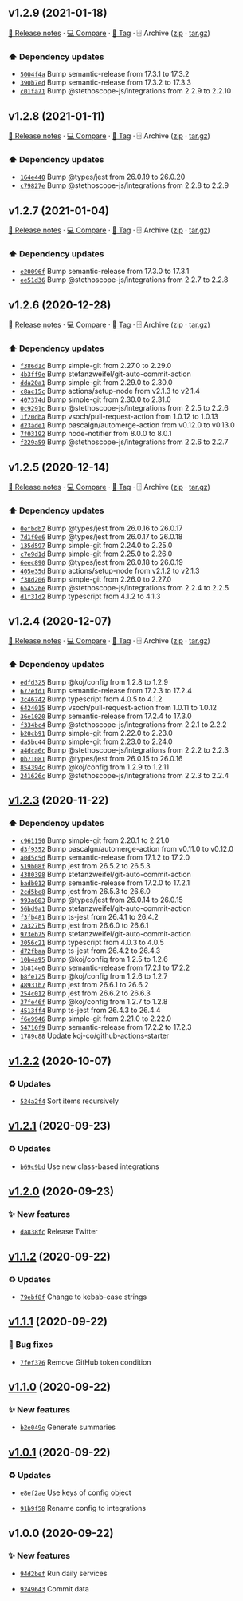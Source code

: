 ## v1.2.9 (2021-01-18)

[📝 Release notes](https://github.com/stethoscope-js/action/releases/tag/v1.2.9) · [💻 Compare](https://github.com/stethoscope-js/action/compare/v1.2.8...v1.2.9) · [🔖 Tag](https://github.com/stethoscope-js/action/tree/v1.2.9) · 🗄️ Archive ([zip](https://github.com/stethoscope-js/action/archive/v1.2.9.zip) · [tar.gz](https://github.com/stethoscope-js/action/archive/v1.2.9.tar.gz))

### ⬆️ Dependency updates

- [`5004f4a`](https://github.com/stethoscope-js/action/commit/5004f4a)  Bump semantic-release from 17.3.1 to 17.3.2
- [`390b7ed`](https://github.com/stethoscope-js/action/commit/390b7ed)  Bump semantic-release from 17.3.2 to 17.3.3
- [`c01fa71`](https://github.com/stethoscope-js/action/commit/c01fa71)  Bump @stethoscope-js/integrations from 2.2.9 to 2.2.10

## v1.2.8 (2021-01-11)

[📝 Release notes](https://github.com/stethoscope-js/action/releases/tag/v1.2.8) · [💻 Compare](https://github.com/stethoscope-js/action/compare/v1.2.7...v1.2.8) · [🔖 Tag](https://github.com/stethoscope-js/action/tree/v1.2.8) · 🗄️ Archive ([zip](https://github.com/stethoscope-js/action/archive/v1.2.8.zip) · [tar.gz](https://github.com/stethoscope-js/action/archive/v1.2.8.tar.gz))

### ⬆️ Dependency updates

- [`164e440`](https://github.com/stethoscope-js/action/commit/164e440)  Bump @types/jest from 26.0.19 to 26.0.20
- [`c79827e`](https://github.com/stethoscope-js/action/commit/c79827e)  Bump @stethoscope-js/integrations from 2.2.8 to 2.2.9

## v1.2.7 (2021-01-04)

[📝 Release notes](https://github.com/stethoscope-js/action/releases/tag/v1.2.7) · [💻 Compare](https://github.com/stethoscope-js/action/compare/v1.2.6...v1.2.7) · [🔖 Tag](https://github.com/stethoscope-js/action/tree/v1.2.7) · 🗄️ Archive ([zip](https://github.com/stethoscope-js/action/archive/v1.2.7.zip) · [tar.gz](https://github.com/stethoscope-js/action/archive/v1.2.7.tar.gz))

### ⬆️ Dependency updates

- [`e20096f`](https://github.com/stethoscope-js/action/commit/e20096f)  Bump semantic-release from 17.3.0 to 17.3.1
- [`ee51d36`](https://github.com/stethoscope-js/action/commit/ee51d36)  Bump @stethoscope-js/integrations from 2.2.7 to 2.2.8

## v1.2.6 (2020-12-28)

[📝 Release notes](https://github.com/stethoscope-js/action/releases/tag/v1.2.6) · [💻 Compare](https://github.com/stethoscope-js/action/compare/v1.2.5...v1.2.6) · [🔖 Tag](https://github.com/stethoscope-js/action/tree/v1.2.6) · 🗄️ Archive ([zip](https://github.com/stethoscope-js/action/archive/v1.2.6.zip) · [tar.gz](https://github.com/stethoscope-js/action/archive/v1.2.6.tar.gz))

### ⬆️ Dependency updates

- [`f386d1c`](https://github.com/stethoscope-js/action/commit/f386d1c)  Bump simple-git from 2.27.0 to 2.29.0
- [`4b3ff9e`](https://github.com/stethoscope-js/action/commit/4b3ff9e)  Bump stefanzweifel/git-auto-commit-action
- [`dda20a1`](https://github.com/stethoscope-js/action/commit/dda20a1)  Bump simple-git from 2.29.0 to 2.30.0
- [`c8ac15c`](https://github.com/stethoscope-js/action/commit/c8ac15c)  Bump actions/setup-node from v2.1.3 to v2.1.4
- [`407374d`](https://github.com/stethoscope-js/action/commit/407374d)  Bump simple-git from 2.30.0 to 2.31.0
- [`0c9291c`](https://github.com/stethoscope-js/action/commit/0c9291c)  Bump @stethoscope-js/integrations from 2.2.5 to 2.2.6
- [`1f20dba`](https://github.com/stethoscope-js/action/commit/1f20dba)  Bump vsoch/pull-request-action from 1.0.12 to 1.0.13
- [`d23ade1`](https://github.com/stethoscope-js/action/commit/d23ade1)  Bump pascalgn/automerge-action from v0.12.0 to v0.13.0
- [`7f03192`](https://github.com/stethoscope-js/action/commit/7f03192)  Bump node-notifier from 8.0.0 to 8.0.1
- [`f229a59`](https://github.com/stethoscope-js/action/commit/f229a59)  Bump @stethoscope-js/integrations from 2.2.6 to 2.2.7

## v1.2.5 (2020-12-14)

[📝 Release notes](https://github.com/stethoscope-js/action/releases/tag/v1.2.5) · [💻 Compare](https://github.com/stethoscope-js/action/compare/v1.2.4...v1.2.5) · [🔖 Tag](https://github.com/stethoscope-js/action/tree/v1.2.5) · 🗄️ Archive ([zip](https://github.com/stethoscope-js/action/archive/v1.2.5.zip) · [tar.gz](https://github.com/stethoscope-js/action/archive/v1.2.5.tar.gz))

### ⬆️ Dependency updates

- [`0efbdb7`](https://github.com/stethoscope-js/action/commit/0efbdb7)  Bump @types/jest from 26.0.16 to 26.0.17
- [`7d1f0e6`](https://github.com/stethoscope-js/action/commit/7d1f0e6)  Bump @types/jest from 26.0.17 to 26.0.18
- [`135d597`](https://github.com/stethoscope-js/action/commit/135d597)  Bump simple-git from 2.24.0 to 2.25.0
- [`c7e9d1d`](https://github.com/stethoscope-js/action/commit/c7e9d1d)  Bump simple-git from 2.25.0 to 2.26.0
- [`6eec890`](https://github.com/stethoscope-js/action/commit/6eec890)  Bump @types/jest from 26.0.18 to 26.0.19
- [`405e35d`](https://github.com/stethoscope-js/action/commit/405e35d)  Bump actions/setup-node from v2.1.2 to v2.1.3
- [`f38d206`](https://github.com/stethoscope-js/action/commit/f38d206)  Bump simple-git from 2.26.0 to 2.27.0
- [`654526e`](https://github.com/stethoscope-js/action/commit/654526e)  Bump @stethoscope-js/integrations from 2.2.4 to 2.2.5
- [`d1f31d2`](https://github.com/stethoscope-js/action/commit/d1f31d2)  Bump typescript from 4.1.2 to 4.1.3

## v1.2.4 (2020-12-07)

[📝 Release notes](https://github.com/stethoscope-js/action/releases/tag/v1.2.4) · [💻 Compare](https://github.com/stethoscope-js/action/compare/v1.2.3...v1.2.4) · [🔖 Tag](https://github.com/stethoscope-js/action/tree/v1.2.4) · 🗄️ Archive ([zip](https://github.com/stethoscope-js/action/archive/v1.2.4.zip) · [tar.gz](https://github.com/stethoscope-js/action/archive/v1.2.4.tar.gz))

### ⬆️ Dependency updates

- [`edfd325`](https://github.com/stethoscope-js/action/commit/edfd325)  Bump @koj/config from 1.2.8 to 1.2.9
- [`677efd1`](https://github.com/stethoscope-js/action/commit/677efd1)  Bump semantic-release from 17.2.3 to 17.2.4
- [`3c46742`](https://github.com/stethoscope-js/action/commit/3c46742)  Bump typescript from 4.0.5 to 4.1.2
- [`6424015`](https://github.com/stethoscope-js/action/commit/6424015)  Bump vsoch/pull-request-action from 1.0.11 to 1.0.12
- [`36e1020`](https://github.com/stethoscope-js/action/commit/36e1020)  Bump semantic-release from 17.2.4 to 17.3.0
- [`f334bc4`](https://github.com/stethoscope-js/action/commit/f334bc4)  Bump @stethoscope-js/integrations from 2.2.1 to 2.2.2
- [`b20cb91`](https://github.com/stethoscope-js/action/commit/b20cb91)  Bump simple-git from 2.22.0 to 2.23.0
- [`da5bc44`](https://github.com/stethoscope-js/action/commit/da5bc44)  Bump simple-git from 2.23.0 to 2.24.0
- [`a4dca6c`](https://github.com/stethoscope-js/action/commit/a4dca6c)  Bump @stethoscope-js/integrations from 2.2.2 to 2.2.3
- [`0b71081`](https://github.com/stethoscope-js/action/commit/0b71081)  Bump @types/jest from 26.0.15 to 26.0.16
- [`854394c`](https://github.com/stethoscope-js/action/commit/854394c)  Bump @koj/config from 1.2.9 to 1.2.11
- [`241626c`](https://github.com/stethoscope-js/action/commit/241626c)  Bump @stethoscope-js/integrations from 2.2.3 to 2.2.4

## [v1.2.3](https://github.com/stethoscope-js/action/compare/v1.2.2...v1.2.3) (2020-11-22)

### ⬆️ Dependency updates

- [`c961150`](https://github.com/stethoscope-js/action/commit/c961150)  Bump simple-git from 2.20.1 to 2.21.0
- [`d3f9352`](https://github.com/stethoscope-js/action/commit/d3f9352)  Bump pascalgn/automerge-action from v0.11.0 to v0.12.0
- [`a0d5c5d`](https://github.com/stethoscope-js/action/commit/a0d5c5d)  Bump semantic-release from 17.1.2 to 17.2.0
- [`519b08f`](https://github.com/stethoscope-js/action/commit/519b08f)  Bump jest from 26.5.2 to 26.5.3
- [`4380398`](https://github.com/stethoscope-js/action/commit/4380398)  Bump stefanzweifel/git-auto-commit-action
- [`badb012`](https://github.com/stethoscope-js/action/commit/badb012)  Bump semantic-release from 17.2.0 to 17.2.1
- [`2cd5be8`](https://github.com/stethoscope-js/action/commit/2cd5be8)  Bump jest from 26.5.3 to 26.6.0
- [`993a683`](https://github.com/stethoscope-js/action/commit/993a683)  Bump @types/jest from 26.0.14 to 26.0.15
- [`56bd9a1`](https://github.com/stethoscope-js/action/commit/56bd9a1)  Bump stefanzweifel/git-auto-commit-action
- [`f3fb481`](https://github.com/stethoscope-js/action/commit/f3fb481)  Bump ts-jest from 26.4.1 to 26.4.2
- [`2a327b5`](https://github.com/stethoscope-js/action/commit/2a327b5)  Bump jest from 26.6.0 to 26.6.1
- [`973eb75`](https://github.com/stethoscope-js/action/commit/973eb75)  Bump stefanzweifel/git-auto-commit-action
- [`3056c21`](https://github.com/stethoscope-js/action/commit/3056c21)  Bump typescript from 4.0.3 to 4.0.5
- [`d72fbaa`](https://github.com/stethoscope-js/action/commit/d72fbaa)  Bump ts-jest from 26.4.2 to 26.4.3
- [`10b4a95`](https://github.com/stethoscope-js/action/commit/10b4a95)  Bump @koj/config from 1.2.5 to 1.2.6
- [`3b814e0`](https://github.com/stethoscope-js/action/commit/3b814e0)  Bump semantic-release from 17.2.1 to 17.2.2
- [`b8fe125`](https://github.com/stethoscope-js/action/commit/b8fe125)  Bump @koj/config from 1.2.6 to 1.2.7
- [`48931b7`](https://github.com/stethoscope-js/action/commit/48931b7)  Bump jest from 26.6.1 to 26.6.2
- [`254c012`](https://github.com/stethoscope-js/action/commit/254c012)  Bump jest from 26.6.2 to 26.6.3
- [`37fe46f`](https://github.com/stethoscope-js/action/commit/37fe46f)  Bump @koj/config from 1.2.7 to 1.2.8
- [`4513ff4`](https://github.com/stethoscope-js/action/commit/4513ff4)  Bump ts-jest from 26.4.3 to 26.4.4
- [`f6e9946`](https://github.com/stethoscope-js/action/commit/f6e9946)  Bump simple-git from 2.21.0 to 2.22.0
- [`54716f9`](https://github.com/stethoscope-js/action/commit/54716f9)  Bump semantic-release from 17.2.2 to 17.2.3
- [`1789c88`](https://github.com/stethoscope-js/action/commit/1789c88)  Update koj-co/github-actions-starter

## [v1.2.2](https://github.com/stethoscope-js/action/compare/v1.2.1...v1.2.2) (2020-10-07)

### ♻️ Updates

- [`524a2f4`](https://github.com/stethoscope-js/action/commit/524a2f4)  Sort items recursively

## [v1.2.1](https://github.com/stethoscope-js/action/compare/v1.2.0...v1.2.1) (2020-09-23)

### ♻️ Updates

- [`b69c9bd`](https://github.com/stethoscope-js/action/commit/b69c9bd)  Use new class-based integrations

## [v1.2.0](https://github.com/stethoscope-js/action/compare/v1.1.2...v1.2.0) (2020-09-23)

### ✨ New features
- [`da838fc`](https://github.com/stethoscope-js/action/commit/da838fc)  Release Twitter

## [v1.1.2](https://github.com/stethoscope-js/action/compare/v1.1.1...v1.1.2) (2020-09-22)

### ♻️ Updates
- [`79ebf8f`](https://github.com/stethoscope-js/action/commit/79ebf8f)  Change to kebab-case strings

## [v1.1.1](https://github.com/stethoscope-js/action/compare/v1.1.0...v1.1.1) (2020-09-22)

### 🐛 Bug fixes
- [`7fef376`](https://github.com/stethoscope-js/action/commit/7fef376)  Remove GitHub token condition

## [v1.1.0](https://github.com/stethoscope-js/action/compare/v1.0.1...v1.1.0) (2020-09-22)

### ✨ New features
- [`b2e049e`](https://github.com/stethoscope-js/action/commit/b2e049e)  Generate summaries

## [v1.0.1](https://github.com/stethoscope-js/action/compare/v1.0.0...v1.0.1) (2020-09-22)

### ♻️ Updates
- [`e8ef2ae`](https://github.com/stethoscope-js/action/commit/e8ef2ae)  Use keys of config object

- [`91b9f58`](https://github.com/stethoscope-js/action/commit/91b9f58)  Rename config to integrations

## v1.0.0 (2020-09-22)

### ✨ New features
- [`94d2bef`](https://github.com/stethoscope-js/action/commit/94d2bef)  Run daily services

- [`9249643`](https://github.com/stethoscope-js/action/commit/9249643)  Commit data
